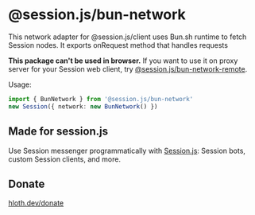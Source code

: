 # @session.js/bun-network

This network adapter for @session.js/client uses Bun.sh runtime to fetch Session nodes. It exports onRequest method that handles requests

**This package can't be used in browser.** If you want to use it on proxy server for your Session web client, try [@session.js/bun-network-remote](https://github.com/sessionjs/bun-network-remote).

Usage:

```ts
import { BunNetwork } from '@session.js/bun-network'
new Session({ network: new BunNetwork() })
```

## Made for session.js

Use Session messenger programmatically with [Session.js](https://github.com/sessionjs/client): Session bots, custom Session clients, and more.

## Donate

[hloth.dev/donate](https://hloth.dev/donate)